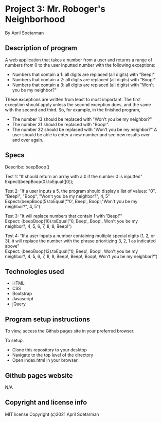  # Project 3: Mr. Roboger's Neighborhood

By April Soetarman

## Description of program
A web application that takes a number from a user and returns a range of numbers from 0 to the user inputted number with the following exceptions:

* Numbers that contain a 1: all digits are replaced (all digits) with "Beep!"
* Numbers that contain a 2: all digits are replaced (all digits) with "Boop!"
* Numbers that contain a 3: all digits are replaced (all digits) with "Won't you be my neighbor?"

These exceptions are written from least to most important. The first exception should apply unless the second exception does, and the same with the second and third. So, for example, in the finished program,

* The number 13 should be replaced with "Won't you be my neighbor?"
* The number 21 should be replaced with "Boop!".
* The number 32 should be replaced with "Won't you be my neighbor?"
A user should be able to enter a new number and see new results over and over again.

## Specs

Describe: beepBoop()

Test 1: "It should return an array with a 0 if the number 0 is inputted"  
Expect(beepBoop(0).toEqual([0]);

Test 2: “If a user inputs a 5, the program should display a list of values: "0", "Beep!", "Boop", "Won't you be my neighbor?", 4, 5”  
Expect:(beepBoop(5).toEqual(“'0', Beep!, Boop!,"Won't you be my neighbor?", 4, 5”)

Test 3: "It will replace numbers that contain 1 with 'Beep!'"  
Expect: (beepBoop(10).toEqual("0, Beep!, Boop!, Won't you be my neighbor?, 4, 5, 6, 7, 8, 9, Beep!")

Test 4: "If a user inputs a number containing multiple special digits (1, 2, or 3), it will replace the number with the phrase prioritizing 3, 2, 1 as indicated above"  
Expect: (beepBoop(13).toEqual("0, Beep!, Boop!, Won't you be my neighbor?, 4, 5, 6, 7, 8, 9, Beep!, Beep!, Boop!, Won't you be my neighbor?")



## Technologies used
- HTML
- CSS
- Bootstrap
- Javascript
- jQuery

## Program setup instructions
To view, access the Github pages site in your preferred browser. 

To setup:
- Clone this repository to your desktop
- Navigate to the top level of the directory
- Open index.html in your browser. 


## Github pages website
N/A

## Copyright and license info
MIT license
Copyright (c)2021 April Soetarman